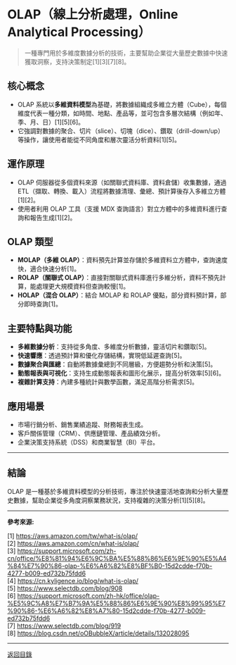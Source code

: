 # OLAP（線上分析處理，Online Analytical Processing）

> 一種專門用於多維度數據分析的技術，主要幫助企業從大量歷史數據中快速獲取洞察，支持決策制定[1][3][7][8]。

## 核心概念

- OLAP 系統以**多維資料模型**為基礎，將數據組織成多維立方體（Cube），每個維度代表一種分類，如時間、地點、產品等，並可包含多層次結構（例如年、季、月、日）[1][5][6]。
- 它強調對數據的聚合、切片（slice）、切塊（dice）、鑽取（drill-down/up）等操作，讓使用者能從不同角度和層次靈活分析資料[1][5]。

## 運作原理

- OLAP 伺服器從多個資料來源（如關聯式資料庫、資料倉儲）收集數據，通過 ETL（擷取、轉換、載入）流程將數據清理、彙總、預計算後存入多維立方體[1][2]。
- 使用者利用 OLAP 工具（支援 MDX 查詢語言）對立方體中的多維資料進行查詢和報告生成[1][2]。

## OLAP 類型

- **MOLAP（多維 OLAP）**：資料預先計算並存儲於多維資料立方體中，查詢速度快，適合快速分析[1]。
- **ROLAP（關聯式 OLAP）**：直接對關聯式資料庫進行多維分析，資料不預先計算，能處理更大規模資料但查詢較慢[1]。
- **HOLAP（混合 OLAP）**：結合 MOLAP 和 ROLAP 優點，部分資料預計算，部分即時查詢[1]。

## 主要特點與功能

- **多維數據分析**：支持從多角度、多維度分析數據，靈活切片和鑽取[5]。
- **快速響應**：透過預計算和優化存儲結構，實現低延遲查詢[5]。
- **數據聚合與匯總**：自動將數據彙總到不同層級，方便趨勢分析和決策[5]。
- **動態報表與可視化**：支持生成動態報表和圖形化展示，提高分析效率[5][6]。
- **複雜計算支持**：內建多種統計與數學函數，滿足高階分析需求[5]。

## 應用場景

- 市場行銷分析、銷售業績追蹤、財務報表生成。
- 客戶關係管理（CRM）、供應鏈管理、產品績效分析。
- 企業決策支持系統（DSS）和商業智慧（BI）平台。

---

## 結論

OLAP 是一種基於多維資料模型的分析技術，專注於快速靈活地查詢和分析大量歷史數據，幫助企業從多角度洞察業務狀況，支持複雜的決策分析[1][5][8]。

---

**參考來源:**

[1] https://aws.amazon.com/tw/what-is/olap/ \
[2] https://aws.amazon.com/cn/what-is/olap/ \
[3] https://support.microsoft.com/zh-cn/office/%E8%81%94%E6%9C%BA%E5%88%86%E6%9E%90%E5%A4%84%E7%90%86-olap-%E6%A6%82%E8%BF%B0-15d2cdde-f70b-4277-b009-ed732b75fdd6 \
[4] https://cn.kyligence.io/blog/what-is-olap/ \
[5] https://www.selectdb.com/blog/908 \
[6] https://support.microsoft.com/zh-hk/office/olap-%E5%9C%A8%E7%B7%9A%E5%88%86%E6%9E%90%E8%99%95%E7%90%86-%E6%A6%82%E8%A7%80-15d2cdde-f70b-4277-b009-ed732b75fdd6 \
[7] https://www.selectdb.com/blog/919 \
[8] https://blog.csdn.net/oOBubbleX/article/details/132028095

---

[返回目錄](./../README.md)
